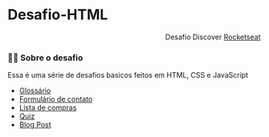 # Desafio-HTML
<p align="end"> Desafio Discover <a href="https://rocketseat.com.br">Rocketseat</a></p>

### 👨‍💻 Sobre o desafio

<p>Essa é uma série de desafios basicos feitos em HTML, CSS e JavaScript</p>

<ul>
<li><a href="https://github.com/MahFLima/Desafio-HTML/tree/master/Desafio%20HTML/Glossario">Glossário</a></li>
<li><a href="https://github.com/MahFLima/Desafio-HTML/tree/master/Desafio%20HTML/Formulario">Formulário de contato</a></li>
<li><a href="https://github.com/MahFLima/Desafio-HTML/tree/master/Desafio%20HTML/Lista">Lista de compras</a></li>
<li><a href="https://github.com/MahFLima/Desafio-HTML/tree/master/Desafio%20HTML/Quiz">Quiz</a></li>
<li><a href="https://github.com/MahFLima/Desafio-HTML/tree/master/Desafio%20HTML/Post">Blog Post</a></li>
</ul>


